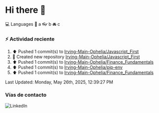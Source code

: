 # Hi there 👋

:computer: Languages
:pencil: a
:eyeglasses: b
:oncoming_automobile: c

### :zap: Actividad reciente
<!--RECENT_ACTIVITY:start-->
1. ⬆️ Pushed 1 commit(s) to [Irving-Main-Ophelia/Javascript_First](https://github.com/Irving-Main-Ophelia/Javascript_First)<br>
2. 📔 Created new repository [Irving-Main-Ophelia/Javascript_First](https://github.com/Irving-Main-Ophelia/Javascript_First)<br>
3. ⬆️ Pushed 1 commit(s) to [Irving-Main-Ophelia/Finance_Fundamentals](https://github.com/Irving-Main-Ophelia/Finance_Fundamentals)<br>
4. ⬆️ Pushed 1 commit(s) to [Irving-Main-Ophelia/pip-env](https://github.com/Irving-Main-Ophelia/pip-env)<br>
5. ⬆️ Pushed 1 commit(s) to [Irving-Main-Ophelia/Finance_Fundamentals](https://github.com/Irving-Main-Ophelia/Finance_Fundamentals)<br>
<!--RECENT_ACTIVITY:end-->
<!--RECENT_ACTIVITY:last_update-->
Last Updated: Monday, May 26th, 2025, 12:39:27 PM
<!--RECENT_ACTIVITY:last_update_end-->

### Vías de contacto

![LinkedIn](https://www.linkedin.com/in/irving-hernández-226846205/)

